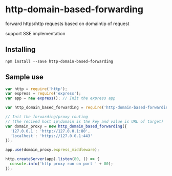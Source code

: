 # http-domain-based-forwarding
 forward https/http requests based on domain\ip of request
 
 support SSE implementation
  
## Installing

```
npm install --save http-domain-based-forwarding
```

## Sample use

```js
var http = require('http');
var express = require('express');
var app = new express(); // Init the express app

var http_domain_based_forwarding = require('http-domain-based-forwarding');

// Init the forwarding/proxy routing
// (the recived host ip\domain is the key and value is URL of target)
var domain_proxy = new http_domain_based_forwarding({
  '127.0.0.1': 'http://127.0.0.1:80',
  'localhost': 'https://127.0.0.1:443'
});

app.use(domain_proxy.express_middleware);

http.createServer(app).listen(80, () => {
  console.info('http proxy run on port ' + 80);
});
```



 
 
